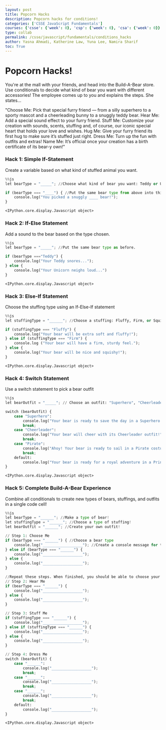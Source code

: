 ```yaml
---
layout: post
title: Popcorn Hacks
description: Popcorn hacks for conditions!
categories: ['CSSE JavaScript Fundamentals']
courses: {'csse': {'week': 0}, 'csp': {'week': 0}, 'csa': {'week': 0}}
type: collab
permalink: /csse/javascript/fundamentals/conditions_hacks
author: Yasna Ahmadi, Katherine Law, Yuna Lee, Namira Sharif
toc: True
---
```


# Popcorn Hacks!
You're at the mall with your friends, and head into the Build-A-Bear store. Use conditionals to decide what kind of bear you want with different accessories! The employee comes up to you and explains the steps. She states...

"Choose Me: Pick that special furry friend — from a silly superhero to a sporty mascot and a cheerleading bunny to a snuggly teddy bear.
Hear Me: Add a special sound effect to your furry friend.
Stuff Me: Customize your creation with sounds, scents, stuffing and, of course, our iconic special heart that holds your love and wishes.
Hug Me: Give your furry friend its first hug to make sure it’s stuffed just right.
Dress Me: Turn up the fun with outfits and extras!
Name Me: It’s official once your creation has a birth certificate of its bear-y own!"

### Hack 1: Simple If-Statement
Create a variable based on what kind of stuffed animal you want.


```python
%%js
let bearType = "_____"; //Choose what kind of bear you want: Teddy or Unicorn (Example: let bearType = "Teddyy")

if (bearType === "____") { //Put the same bear type from above into this line
    console.log("You picked a snuggly ____ bear!");
}
```


    <IPython.core.display.Javascript object>


### Hack 2: If-Else Statement
Add a sound to the bear based on the type chosen.


```python
%%js
let bearType = "_____"; //Put the same bear type as before.

if (bearType ==="Teddy") {
    console.log("Your Teddy snores...");
} else {
    console.log("Your Unicorn neighs loud...")
}

```


    <IPython.core.display.Javascript object>


### Hack 3: Else-If Statement
Choose the stuffing type using an If-Else-If statement


```python
%%js
let stuffingType = "______"; //Choose a stuffing: Fluffy, Firm, or Squishy

if (stuffingType === "Fluffy") {
    console.log("Your bear will be extra soft and fluffy!");
} else if (stuffingType === "Firm") {
    console.log ("Your bear will have a firm, sturdy feel.");
} else {
    console.log("Your bear will be nice and squishy!");
}
```


    <IPython.core.display.Javascript object>


### Hack 4: Switch Statement
Use a switch statement to pick a bear outfit


```python
%%js
let bearOutfit = "_____"; // Choose an outfit: "Superhero", "Cheerleader", "Pirate", "Princess"

switch (bearOutfit) {
    case "Superhero":
        console.log("Your bear is ready to save the day in a Superhero costume!");
        break;
    case "Cheerleader":
        console.log("Your bear will cheer with its Cheerleader outfit!");
        break;
    case "Pirate":
        console.log("Ahoy! Your bear is ready to sail in a Pirate costume!");
        break;
    default:
        console.log("Your bear is ready for a royal adventure in a Princess outfit!");
}

```


    <IPython.core.display.Javascript object>


### Hack 5: Complete Build-A-Bear Experience
Combine all conditionals to create new types of bears, stuffings, and outfits in a single code cell!


```python
%%js
let bearType = "______"; //Make a type of bear!
let stuffingType = "______"; //Choose a type of stuffing!
let bearOutfit = "______"; //Create your own outfit!

// Step 1: Choose Me
if (bearType === "______") { //Choose a bear type
    console.log("__________________"); //Create a console message for the specified bear type
} else if (bearType === "______") {
    console.log("__________________");
} else {
    console.log("__________________");
}

//Repeat these steps. When finished, you should be able to choose your own type of bear, stuffing, and outfit within a single code cell. Be creative and have fun!!!
// Step 2: Hear Me
if (bearType === "______") {
    console.log("__________________");
} else {
    console.log("__________________");
}

// Step 3: Stuff Me
if (stuffingType === "______") {
    console.log("__________________");
} else if (stuffingType === "______") {
    console.log("__________________");
} else {
    console.log("__________________");
}

// Step 4: Dress Me
switch (bearOutfit) {
    case "______":
        console.log("__________________");
        break;
    case "______":
        console.log("__________________");
        break;
    case "______":
        console.log("__________________");
        break;
    default:
        console.log("__________________");
}

```


    <IPython.core.display.Javascript object>

